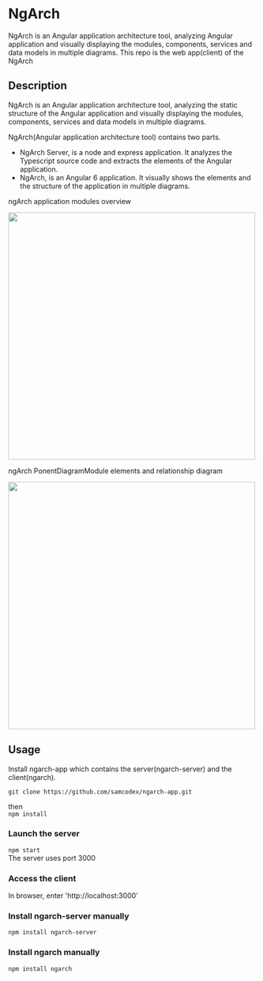 # NgArch
NgArch is an Angular application architecture tool, analyzing Angular application and visually displaying the modules, components, services and data models in multiple diagrams. This repo is the web app(client) of the NgArch

## Description
NgArch is an Angular application architecture tool, analyzing the static structure of the Angular application and visually displaying the modules, components, services and data models in multiple diagrams.

NgArch(Angular application architecture tool) contains two parts.

<ul>
  <li>NgArch Server, is a node and express application. It analyzes the Typescript source code and extracts the elements of the Angular application.</li>
  <li>NgArch, is an Angular 6 application. It visually shows the elements and the structure of the application in multiple diagrams.</li>
</ul>

<p>ngArch application modules overview</p>
<img src="https://github.com/samcodex/ngarch/blob/master/assets/ngArch_Modules_Overview.png" width="500px"/>
<br>

<p>ngArch PonentDiagramModule elements and relationship diagram</p>
<img src="https://github.com/samcodex/ngarch/blob/master/assets/ngArch_PonentDiagramModule.png" width="500px"/>


## Usage
Install ngarch-app which contains the server(ngarch-server) and the client(ngarch).

`git clone https://github.com/samcodex/ngarch-app.git`

then<br>
`npm install`

### Launch the server
`npm start`
<br>The server uses port 3000

### Access the client
In browser, enter 'http://localhost:3000'

### Install ngarch-server manually
`npm install ngarch-server`

### Install ngarch manually
`npm install ngarch`
